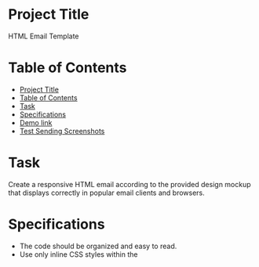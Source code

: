 # Project Title

HTML Email Template 

# Table of Contents

- [Project Title](#project-title)
- [Table of Contents](#table-of-contents)
- [Task](#task)
- [Specifications](#specifications)
- [Demo link](#demo-link)
- [Test Sending Screenshots](#testsendingscreenshots)

# Task
Create a responsive HTML email according to the provided design mockup that displays correctly in popular email clients and browsers.

# Specifications
- The code should be organized and easy to read.
- Use only inline CSS styles within the <style> tag or directly in the tag attributes (style="").
- Images should be embedded using Base64 encoding.
- All buttons and links should lead to https://www.google.com/
- Make the adaptation for mobile devices for your discretion, but try to minimize the use of media queries for responsiveness.
# Demo link 
Access my site at [https://sofiiaruban.github.io/task-manager-app](https://sofiiaruban.github.io/task-manager-app/)

# Email Test Sending Screenshots 

## Google Desktop



## Google Mobile



## Outlook Desktop

![outlook desk](https://github.com/user-attachments/assets/f883c4b4-fd96-4a70-889f-a1c08e369d68)

## Outlook Mobile
![Screenshot_20241225-225410_Outlook](https://github.com/user-attachments/assets/775f1d31-8bf7-4dda-8c5f-dd9397757e28)

![Screenshot_20241225-221241_Outlook](https://github.com/user-attachments/assets/a2b0f3af-c636-4d71-b65b-2429ca630619)


